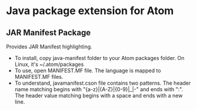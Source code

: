 # Java package extension for Atom

## JAR Manifest Package

Provides JAR Manifest highlighting.

* To install, copy java-manifest folder to your Atom packages folder. On Linux, it's ~/.atom/packages
* To use, open MANIFEST.MF file. The language is mapped to MANIFEST.MF files.
* To understand, javamanifest.cson file contains two patterns. The header name matching begins with "{a-z}|{A-Z}|{0-9}|_|-" and ends with ":". The header value matching begins with a space and ends with a new line.
